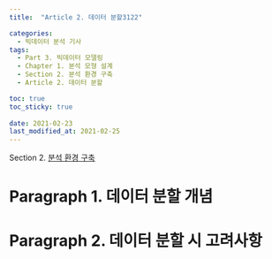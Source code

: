 ```yaml
---
title:  "Article 2. 데이터 분할3122"

categories:
  - 빅데이터 분석 기사
tags: 
  - Part 3. 빅데이터 모델링
  - Chapter 1. 분석 모형 설계
  - Section 2. 분석 환경 구축
  - Article 2. 데이터 분할

toc: true
toc_sticky: true
 
date: 2021-02-23
last_modified_at: 2021-02-25
---
```


Section 2. [분석 환경 구축]()

# Paragraph 1. 데이터 분할 개념

# Paragraph 2. 데이터 분할 시 고려사항